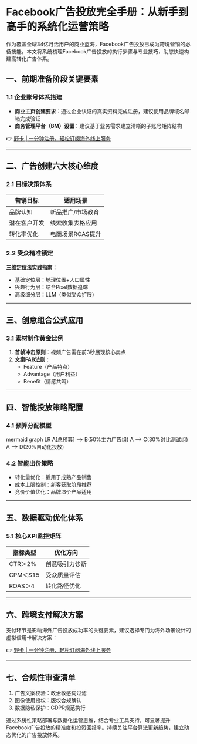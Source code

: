 # Facebook广告投放完全手册：从新手到高手的系统化运营策略

作为覆盖全球34亿月活用户的商业蓝海，Facebook广告投放已成为跨境营销的必备技能。本文将系统梳理Facebook广告投放的执行步骤与专业技巧，助您快速构建高转化广告体系。

## 一、前期准备阶段关键要素

### 1.1 企业账号体系搭建
- **商业主页创建要求**：通过企业认证的真实资料完成注册，建议使用品牌域名邮箱完成验证
- **商务管理平台（BM）设置**：建议基于业务需求建立清晰的子账号矩阵结构

👉 [野卡 | 一分钟注册，轻松订阅海外线上服务](https://bbtdd.com/yeka)

---

## 二、广告创建六大核心维度

### 2.1 目标决策体系
| 营销目标          | 适用场景                 |
|-------------------|--------------------------|
| 品牌认知          | 新品推广/市场教育        |
| 潜在客户开发      | 线索收集表格应用         |
| 转化率优化        | 电商场景ROAS提升         |

### 2.2 受众精准锁定
**三维定位法实践指南**：
- 基础定位层：地理位置+人口属性
- 兴趣行为层：结合Pixel数据追踪
- 高级细分层：LLM（类似受众扩展）

---

## 三、创意组合公式应用

### 3.1 素材制作黄金比例
1. **首帧冲击原则**：视频广告需在前3秒展现核心卖点
2. **文案FAB法则**：
   - Feature（产品特点）
   - Advantage（用户利益）
   - Benefit（情感共鸣）

---

## 四、智能投放策略配置

### 4.1 预算分配模型
mermaid
graph LR
A[总预算] --> B(50%主力广告组)
A --> C(30%对比测试组)
A --> D(20%自动化投放)


### 4.2 智能出价策略
- 转化量优化：适用于成熟产品销售
- 成本上限控制：新客获取阶段推荐
- 竞价价值优化：品牌溢价产品适用

---

## 五、数据驱动优化体系

### 5.1 核心KPI监控矩阵
| 指标类型       | 优化方向               |
|---------------|-----------------------|
| CTR＞2%       | 创意吸引力诊断         |
| CPM＜$15      | 受众质量评估           |
| ROAS＞4       | 转化路径优化           |

---

## 六、跨境支付解决方案
支付环节是影响海外广告投放成功率的关键要素，建议选择专门为海外场景设计的虚拟信用卡解决方案：

👉 [野卡 | 一分钟注册，轻松订阅海外线上服务](https://bbtdd.com/yeka)

---

## 七、合规性审查清单
1. 广告文案校验：政治敏感词过滤
2. 图像使用授权：版权合规确认
3. 数据隐私保护：GDPR规范执行

通过系统性策略部署与数据化运营思维，结合专业工具支持，可显著提升Facebook广告投放的精准度和投资回报率。持续关注平台算法更新趋势，建立动态优化的广告投放体系。